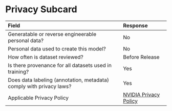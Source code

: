 # Privacy Subcard
Field                                                                                                                              |  Response
:----------------------------------------------------------------------------------------------------------------------------------|:-----------------------------------------------
Generatable or reverse engineerable personal data?                                                     |  No
Personal data used to create this model?                                                                                       |  No
How often is dataset reviewed?                                                                                                     |  Before Release
Is there provenance for all datasets used in training?                                                                                |  Yes
Does data labeling (annotation, metadata) comply with privacy laws?                                                                |  Yes
Applicable Privacy Policy        | [NVIDIA Privacy Policy](https://www.nvidia.com/en-us/about-nvidia/privacy-policy/)